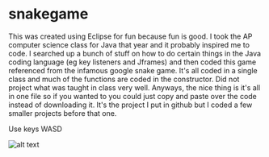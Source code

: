 # snakegame

This was created using Eclipse for fun because fun is good. I took the AP computer science class for Java that year and it probably inspired me to code. I searched up a bunch of stuff on how to do certain things in the Java coding language (eg key listeners and Jframes) and then coded this game referenced from the infamous google snake game. It's all coded in a single class and much of the functions are coded in the constructor. Did not project what was taught in class very well. Anyways, the nice thing is it's all in one file so if you wanted to you could just copy and paste over the code instead of downloading it. It's the project I put in github but I coded a few smaller projects before that one.

Use keys WASD


![alt text](https://github.com/suchicatea/snakegame/blob/main/snakegame1.PNG)

